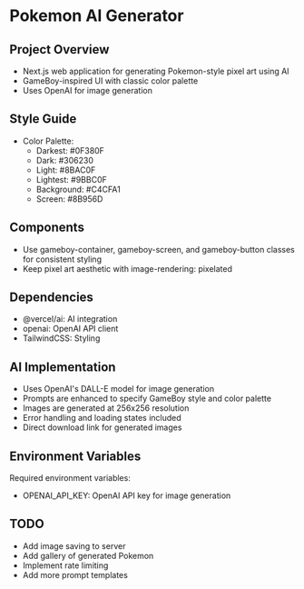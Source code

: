 # Pokemon AI Generator

## Project Overview
- Next.js web application for generating Pokemon-style pixel art using AI
- GameBoy-inspired UI with classic color palette
- Uses OpenAI for image generation

## Style Guide
- Color Palette:
  - Darkest: #0F380F
  - Dark: #306230
  - Light: #8BAC0F
  - Lightest: #9BBC0F
  - Background: #C4CFA1
  - Screen: #8B956D

## Components
- Use gameboy-container, gameboy-screen, and gameboy-button classes for consistent styling
- Keep pixel art aesthetic with image-rendering: pixelated

## Dependencies
- @vercel/ai: AI integration
- openai: OpenAI API client
- TailwindCSS: Styling

## AI Implementation
- Uses OpenAI's DALL-E model for image generation
- Prompts are enhanced to specify GameBoy style and color palette
- Images are generated at 256x256 resolution
- Error handling and loading states included
- Direct download link for generated images

## Environment Variables
Required environment variables:
- OPENAI_API_KEY: OpenAI API key for image generation

## TODO
- Add image saving to server
- Add gallery of generated Pokemon
- Implement rate limiting
- Add more prompt templates
